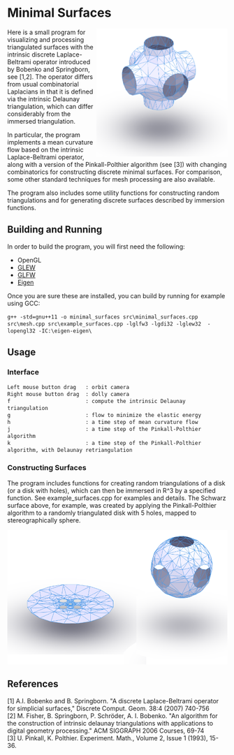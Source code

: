 # Minimal Surfaces
<img align="right" width="300" src="https://github.com/LittleBadger/MinimalSurfaces/blob/master/PSurface.png">

Here is a small program for visualizing and processing triangulated surfaces with the intrinsic discrete Laplace-Beltrami operator introduced by Bobenko and Springborn, see [1,2]. The operator differs from usual combinatorial Laplacians in that it is defined via the intrinsic Delaunay triangulation, which can differ considerably from the immersed triangulation.

In particular, the program implements a mean curvature flow based on the intrinsic Laplace-Beltrami operator, along with a version of the Pinkall-Polthier algorithm (see [3]) with changing combinatorics for constructing discrete minimal surfaces. For comparison, some other standard techniques for mesh processing are also available.

The program also includes some utility functions for constructing random triangulations and for generating discrete surfaces described by immersion functions.







## Building and Running
In order to build the program, you will first need the following:
* OpenGL
* [GLEW](http://glew.sourceforge.net)
* [GLFW](http://www.glfw.org)
* [Eigen](http://eigen.tuxfamily.org/)




Once you are sure these are installed, you can build by running for example using GCC:

```
g++ -std=gnu++11 -o minimal_surfaces src\minimal_surfaces.cpp src\mesh.cpp src\example_surfaces.cpp -lglfw3 -lgdi32 -lglew32  -lopengl32 -IC:\eigen-eigen\
```

## Usage


### Interface
````
Left mouse button drag   : orbit camera
Right mouse button drag  : dolly camera
f                        : compute the intrinsic Delaunay triangulation
g                        : flow to minimize the elastic energy
h                        : a time step of mean curvature flow
j                        : a time step of the Pinkall-Polthier algorithm
k                        : a time step of the Pinkall-Polthier algorithm, with Delaunay retriangulation
````

### Constructing Surfaces


The program includes functions for creating random triangulations of a disk (or a disk with holes), which can then be immersed in R^3 by a specified function. See example_surfaces.cpp for examples and details. The Schwarz surface above, for example, was created by applying the Pinkall-Polthier algorithm to a randomly triangulated disk with 5 holes, mapped to stereographically sphere.

<p align = "center">
<img width="600" src="https://github.com/LittleBadger/MinimalSurfaces/blob/master/mapping.png"> 
</p>



## References
[1] A.I. Bobenko and B. Springborn. "A discrete Laplace-Beltrami operator for simplicial surfaces,"	Discrete Comput. Geom. 38:4 (2007) 740-756\
[2] M. Fisher, B. Springborn, P. Schröder, A. I. Bobenko. "An algorithm for the construction of intrinsic delaunay triangulations with applications to digital geometry processing." ACM SIGGRAPH 2006 Courses, 69-74\
[3] U. Pinkall, K. Polthier. Experiment. Math., Volume 2, Issue 1 (1993), 15-36.
